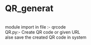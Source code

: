 # QR_generat
<br>
module import in file :- qrcode
<br>
QR.py:- Create QR code or given URL
<br>
alse save the created QR code in system 
